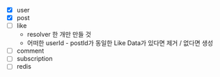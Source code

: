 - [x] user
- [x] post
- [ ] like
  - resolver 한 개만 만들 것
  - 어떠한 userId - postId가 동일한 Like Data가 있다면 제거 / 없다면 생성
- [ ] comment
- [ ] subscription
- [ ] redis
